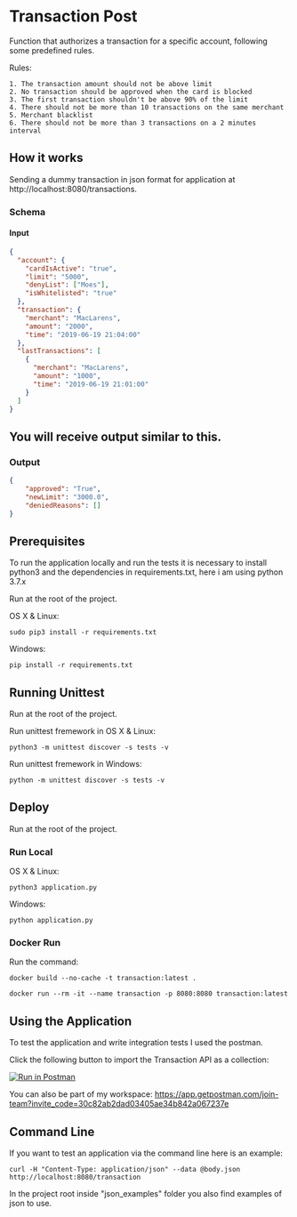# Transaction Post

Function that authorizes a transaction for a specific account, following some predefined rules.


Rules:

```
1. The transaction amount should not be above limit
2. No transaction should be approved when the card is blocked
3. The first transaction shouldn't be above 90% of the limit
4. There should not be more than 10 transactions on the same merchant
5. Merchant blacklist
6. There should not be more than 3 transactions on a 2 minutes interval
```

## How it works

Sending a dummy transaction in json format for application at http://localhost:8080/transactions.

### Schema

#### Input

```json
{
  "account": {
    "cardIsActive": "true",
    "limit": "5000",
    "denyList": ["Moes"],
    "isWhitelisted": "true"
  },
  "transaction": {
    "merchant": "MacLarens",
    "amount": "2000",
    "time": "2019-06-19 21:04:00"
  },
  "lastTransactions": [
    {
      "merchant": "MacLarens",
      "amount": "1000",
      "time": "2019-06-19 21:01:00"
    }
  ]
}
```

## You will receive output similar to this.

### Output

```json
{
    "approved": "True",
    "newLimit": "3000.0",
    "deniedReasons": []
}
```


## Prerequisites

To run the application locally and run the tests it is necessary to install python3 and the dependencies in requirements.txt, here i am using python 3.7.x

Run at the root of the project.

OS X & Linux:
```
sudo pip3 install -r requirements.txt
```

Windows:
```
pip install -r requirements.txt
```


## Running Unittest

Run at the root of the project.


Run unittest fremework in OS X & Linux:
```
python3 -m unittest discover -s tests -v
```

Run unittest fremework in Windows:
```
python -m unittest discover -s tests -v
```


## Deploy

Run at the root of the project.

### Run Local

OS X & Linux:
```
python3 application.py
```

Windows:
```
python application.py
```

### Docker Run

Run the command:
```
docker build --no-cache -t transaction:latest .

docker run --rm -it --name transaction -p 8080:8080 transaction:latest
```


## Using the Application

To test the application and write integration tests I used the postman.

Click the following button to import the Transaction API as a collection:

[![Run in Postman](https://run.pstmn.io/button.svg)](https://app.getpostman.com/run-collection/831370d6dffce33dc303)

You can also be part of my workspace: https://app.getpostman.com/join-team?invite_code=30c82ab2dad03405ae34b842a067237e


## Command Line

If you want to test an application via the command line here is an example:

```
curl -H "Content-Type: application/json" --data @body.json http://localhost:8080/transaction
```

In the project root inside "json_examples" folder you also find examples of json to use.
